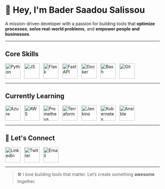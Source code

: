 <!-- 👋 INTRO -->
<h1>👋 Hey, I'm <strong>Bader Saadou Salissou</strong></h1>
<p>A mission-driven developer with a passion for building tools that <strong>optimize processes</strong>, <strong>solve real-world problems</strong>, and <strong>empower people and businesses</strong>.</p>

<hr>

<!-- 🚀 SKILLS -->
<h2>Core Skills</h2>
<div style="display: flex; flex-wrap: wrap; gap: 12px;">
  <img src="https://skillicons.dev/icons?i=python" alt="Python" width="50"/>
  <img src="https://skillicons.dev/icons?i=js" alt="JS" width="50"/>
  <img src="https://skillicons.dev/icons?i=flask" alt="Flask" width="50"/>
  <img src="https://skillicons.dev/icons?i=fastapi" alt="FastAPI" width="50"/>
  <img src="https://skillicons.dev/icons?i=docker" alt="Docker" width="50"/>
  <img src="https://skillicons.dev/icons?i=bash" alt="Bash" width="50"/>
  <img src="https://skillicons.dev/icons?i=git" alt="Git" width="50"/>
</div>

<hr>

<!-- 📚 LEARNING -->
<h2>Currently Learning</h2>
<div style="display: flex; flex-wrap: wrap; gap: 12px;">
  <img src="https://skillicons.dev/icons?i=azure" alt="Azure" width="50"/>
  <img src="https://skillicons.dev/icons?i=aws" alt="AWS" width="50"/>
  <img src="https://skillicons.dev/icons?i=prometheus" alt="Prometheus" width="50"/>
  <img src="https://skillicons.dev/icons?i=terraform" alt="Terraform" width="50"/>
  <img src="https://skillicons.dev/icons?i=jenkins" alt="Jenkins" width="50"/>
  <img src="https://skillicons.dev/icons?i=kubernetes" alt="Kubernetes" width="50"/>
  <img src="https://skillicons.dev/icons?i=ansible" alt="Ansible" width="50"/>
</div>

<hr>

<!-- 🤝 CONNECT -->
<h2>🤝 Let's Connect</h2>
<div style="display: flex; flex-wrap: wrap; gap: 12px;">
  <a href="https://www.linkedin.com/in/bader-saadou-salissou-b269781a2/" target="_blank">
    <img src="https://skillicons.dev/icons?i=linkedin" alt="LinkedIn" width="50"/>
  </a>
  <a href="https://x.com/Baderdv4/photo" target="_blank">
    <img src="https://skillicons.dev/icons?i=twitter" alt="Twitter" width="50"/>
  </a>
  <a href="mailto:awesomebss39@gmail.com">
    <img src="https://skillicons.dev/icons?i=gmail" alt="Email" width="50"/>
  </a>
</div>

<hr>

<!-- ⚡ OUTRO -->
<blockquote>
  🛠️ I love building tools that matter. Let’s create something <strong>awesome</strong> together.
</blockquote>
